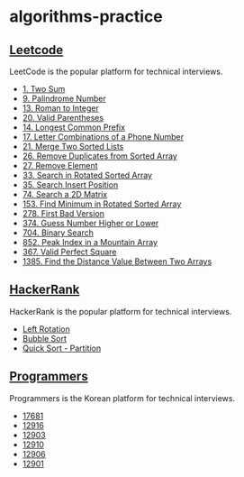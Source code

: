 # algorithms-practice

## [Leetcode](https://leetcode.com/problemset/all/)
LeetCode is the popular platform for technical interviews.
- [1. Two Sum](https://github.com/cottonpup/algorithms-practice/blob/main/src/leetcode/twoSum.ts)
- [9. Palindrome Number](https://github.com/cottonpup/algorithms-practice/blob/main/src/leetcode/isPalindrome.ts)
- [13. Roman to Integer](https://github.com/cottonpup/algorithms-practice/blob/main/src/leetcode/romanToInt.ts)
- [20. Valid Parentheses](https://github.com/cottonpup/algorithms-practice/blob/main/src/leetcode/isValid.ts)
- [14. Longest Common Prefix](https://github.com/cottonpup/algorithms-practice/blob/main/src/leetcode/longestCommonPrefix.ts)
- [17. Letter Combinations of a Phone Number](https://github.com/cottonpup/algorithms-practice/blob/main/src/leetcode/letterCombinations.ts)
- [21. Merge Two Sorted Lists](https://github.com/cottonpup/algorithms-practice/blob/main/src/leetcode/mergeTwoLists.ts)
- [26. Remove Duplicates from Sorted Array](https://github.com/cottonpup/algorithms-practice/blob/main/src/leetcode/removeDuplicates.ts)
- [27. Remove Element]()
- [33. Search in Rotated Sorted Array](https://github.com/cottonpup/algorithms-practice/blob/main/src/leetcode/search.ts)
- [35. Search Insert Position](https://github.com/cottonpup/algorithms-practice/blob/main/src/leetcode/searchInsert.ts)
- [74. Search a 2D Matrix](https://github.com/cottonpup/algorithms-practice/blob/main/src/leetcode/searchMatrix.ts)
- [153. Find Minimum in Rotated Sorted Array](https://github.com/cottonpup/algorithms-practice/blob/main/src/leetcode/findMinNum.ts)
- [278. First Bad Version](https://github.com/cottonpup/algorithms-practice/blob/main/src/leetcode/solution.ts)
- [374. Guess Number Higher or Lower](https://github.com/cottonpup/algorithms-practice/blob/main/src/leetcode/guessNumber.ts)
- [704. Binary Search](https://github.com/cottonpup/algorithms-practice/blob/main/src/leetcode/search.ts)
- [852. Peak Index in a Mountain Array](https://github.com/cottonpup/algorithms-practice/blob/main/src/leetcode/peakIndexInMountainArray.ts)
- [367. Valid Perfect Square](https://github.com/cottonpup/algorithms-practice/blob/main/src/leetcode/isPerfectSquare.ts)
- [1385. Find the Distance Value Between Two Arrays](https://github.com/cottonpup/algorithms-practice/blob/main/src/leetcode/findTheDistanceValue.ts)

## [HackerRank](https://www.hackerrank.com/dashboard)
HackerRank is the popular platform for technical interviews.
- [Left Rotation](https://github.com/cottonpup/algorithms-practice/blob/main/src/hackerrank/rotLeft.js)
- [Bubble Sort](https://github.com/cottonpup/algorithms-practice/blob/main/src/hackerrank/countSwaps.js)
- [Quick Sort - Partition](https://github.com/cottonpup/algorithms-practice/blob/main/src/hackerrank/quickSort.js)


## [Programmers](https://programmers.co.kr/learn/challenges)
Programmers is the Korean platform for technical interviews.

- [17681](https://github.com/cottonpup/algorithms-practice/blob/main/src/programmers/correspondingBits.js)
- [12916](https://github.com/cottonpup/algorithms-practice/blob/main/src/programmers/countCharacters.js)
- [12903](https://github.com/cottonpup/algorithms-practice/blob/main/src/programmers/middleLetterOfStr.js)
- [12910](https://github.com/cottonpup/algorithms-practice/blob/main/src/programmers/remainingNumberArr.js)
- [12906](https://github.com/cottonpup/algorithms-practice/blob/main/src/programmers/removeDuplicatesFn.js)
- [12901](https://github.com/cottonpup/algorithms-practice/blob/main/src/programmers/getWeekdayOfLeapYear.js)